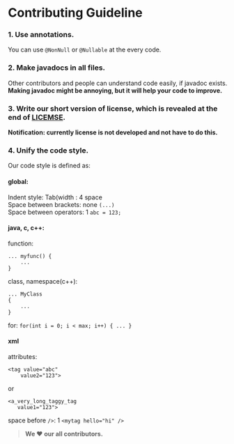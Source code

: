 # Contributing Guideline
### 1. Use annotations.
You can use `@NonNull` or `@Nullable` at the every code.<br>

### 2. Make javadocs in all files.
Other contributors and people can understand code easily, if javadoc exists.<br>
**Making javadoc might be annoying, but it will help your code to improve.**

### 3. Write our short version of license, which is revealed at the end of [LICEMSE](LICENSE).
**Notification: currently license is not developed and not have to do this.**<br>

### 4. Unify the code style.
Our code style is defined as:<br>

#### global:
Indent style: Tab(width : 4 space<br>
Space between brackets: none `(...)`<br>
Space between operators: 1 `abc = 123;`<br>

#### java, c, c++:
function: 
```
... myfunc() {
    ...
}
```
class, namespace(c++): 
```
... MyClass
{
    ...
}
```
for: `for(int i = 0; i < max; i++) { ... }`

#### xml
attributes: 
```
<tag value="abc"
    value2="123">
```
or 
```
<a_very_long_taggy_tag
   value1="123">
```
space before `/>`: 1 `<mytag hello="hi" />`

<p>

> **We :heart: our all contributors.**
